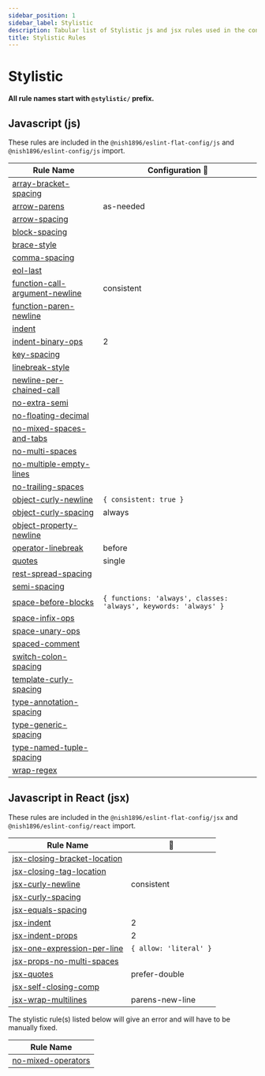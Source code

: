```yaml
---
sidebar_position: 1
sidebar_label: Stylistic
description: Tabular list of Stylistic js and jsx rules used in the config.
title: Stylistic Rules
---
```


# Stylistic

**All rule names start with `@stylistic/` prefix.** 

## **Javascript (js)**

These rules are included in the `@nish1896/eslint-flat-config/js` and `@nish1896/eslint-config/js` import.

|Rule Name| Configuration 🔧|
|-|-|
|[array-bracket-spacing](https://eslint.style/rules/default/array-bracket-spacing)||
|[arrow-parens](https://eslint.style/rules/default/arrow-parens)| as-needed |
|[arrow-spacing](https://eslint.style/rules/default/arrow-spacing)||
|[block-spacing](https://eslint.style/rules/default/block-spacing)||
|[brace-style](https://eslint.style/rules/default/brace-style)||
|[comma-spacing](https://eslint.style/rules/default/comma-spacing)||
|[eol-last](https://eslint.style/rules/default/eol-last)||
|[function-call-argument-newline](https://eslint.style/rules/default/function-call-argument-newline)| consistent |
|[function-paren-newline](https://eslint.style/rules/default/function-paren-newline)|| consistent |
|[indent](https://eslint.style/rules/default/indent)|| 2 |
|[indent-binary-ops](https://eslint.style/rules/default/indent-binary-ops)| 2 |
|[key-spacing](https://eslint.style/rules/default/key-spacing)||
|[linebreak-style](https://eslint.style/rules/default/linebreak-style)||
|[newline-per-chained-call](https://eslint.style/rules/default/newline-per-chained-call)||
|[no-extra-semi](https://eslint.style/rules/default/no-extra-semi)||
|[no-floating-decimal](https://eslint.style/rules/default/no-floating-decimal)||
|[no-mixed-spaces-and-tabs](https://eslint.style/rules/default/no-mixed-spaces-and-tabs)||
|[no-multi-spaces](https://eslint.style/rules/default/no-multi-spaces)||
|[no-multiple-empty-lines](https://eslint.style/rules/default/no-multiple-empty-lines)||
|[no-trailing-spaces](https://eslint.style/rules/default/no-trailing-spaces)||
|[object-curly-newline](https://eslint.style/rules/default/object-curly-newline)| `{ consistent: true }` |
|[object-curly-spacing](https://eslint.style/rules/default/object-curly-spacing)| always |
|[object-property-newline](https://eslint.style/rules/default/object-property-newline)||
|[operator-linebreak](https://eslint.style/rules/default/operator-linebreak)| before |
|[quotes](https://eslint.style/rules/default/quotes)| single |
|[rest-spread-spacing](https://eslint.style/rules/default/rest-spread-spacing)||
|[semi-spacing](https://eslint.style/rules/default/semi-spacing)||
|[space-before-blocks](https://eslint.style/rules/default/space-before-blocks)| `{ functions: 'always', classes: 'always', keywords: 'always' }` |
|[space-infix-ops](https://eslint.style/rules/default/space-infix-ops)||
|[space-unary-ops](https://eslint.style/rules/default/space-unary-ops)||
|[spaced-comment](https://eslint.style/rules/default/spaced-comment)||
|[switch-colon-spacing](https://eslint.style/rules/default/switch-colon-spacing)||
|[template-curly-spacing](https://eslint.style/rules/default/template-curly-spacing)||
|[type-annotation-spacing](https://eslint.style/rules/default/type-annotation-spacing)||
|[type-generic-spacing](https://eslint.style/rules/default/type-generic-spacing)||
|[type-named-tuple-spacing](https://eslint.style/rules/default/type-named-tuple-spacing)||
|[wrap-regex](https://eslint.style/rules/default/wrap-regex)||

## **Javascript in React (jsx)**

These rules are included in the `@nish1896/eslint-flat-config/jsx` and `@nish1896/eslint-config/react` import.

|Rule Name|🔧|
|-|-|
|[jsx-closing-bracket-location](https://eslint.style/rules/default/jsx-closing-bracket-location)||
|[jsx-closing-tag-location](https://eslint.style/rules/default/jsx-closing-tag-location)||
|[jsx-curly-newline](https://eslint.style/rules/default/jsx-curly-newline)|consistent |
|[jsx-curly-spacing](https://eslint.style/rules/default/jsx-curly-spacing)||
|[jsx-equals-spacing](https://eslint.style/rules/default/jsx-curly-spacing)||
|[jsx-indent](https://eslint.style/rules/default/jsx-indent)| 2 |
|[jsx-indent-props](https://eslint.style/rules/default/jsx-indent-props)| 2 |
|[jsx-one-expression-per-line](https://eslint.style/rules/default/jsx-one-expression-per-line)| `{ allow: 'literal' }` |
|[jsx-props-no-multi-spaces](https://eslint.style/rules/default/jsx-props-no-multi-spaces)||
|[jsx-quotes](https://eslint.style/rules/default/jsx-quotes)| prefer-double |
|[jsx-self-closing-comp](https://eslint.style/rules/default/jsx-self-closing-comp)||
|[jsx-wrap-multilines](https://eslint.style/rules/default/jsx-wrap-multilines)| parens-new-line |


The stylistic rule(s) listed below will give an error and will have to be manually fixed.

| Rule Name |
|-|
|[no-mixed-operators](https://eslint.style/rules/default/no-mixed-operators)|
